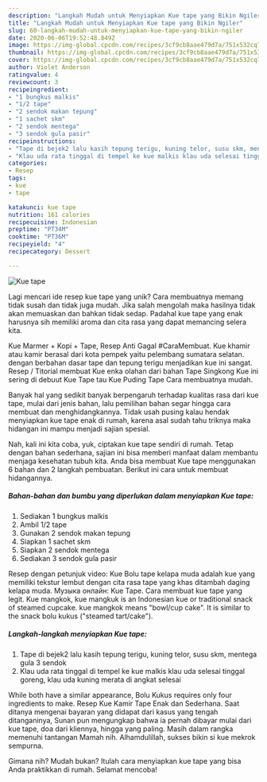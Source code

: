 ```yaml
---
description: "Langkah Mudah untuk Menyiapkan Kue tape yang Bikin Ngiler"
title: "Langkah Mudah untuk Menyiapkan Kue tape yang Bikin Ngiler"
slug: 60-langkah-mudah-untuk-menyiapkan-kue-tape-yang-bikin-ngiler
date: 2020-06-06T19:52:48.849Z
image: https://img-global.cpcdn.com/recipes/3cf9cb8aae479d7a/751x532cq70/kue-tape-foto-resep-utama.jpg
thumbnail: https://img-global.cpcdn.com/recipes/3cf9cb8aae479d7a/751x532cq70/kue-tape-foto-resep-utama.jpg
cover: https://img-global.cpcdn.com/recipes/3cf9cb8aae479d7a/751x532cq70/kue-tape-foto-resep-utama.jpg
author: Violet Anderson
ratingvalue: 4
reviewcount: 3
recipeingredient:
- "1 bungkus malkis"
- "1/2 tape"
- "2 sendok makan tepung"
- "1 sachet skm"
- "2 sendok mentega"
- "3 sendok gula pasir"
recipeinstructions:
- "Tape di bejek2 lalu kasih tepung terigu, kuning telor, susu skm, mentega gula 3 sendok"
- "Klau uda rata tinggal di tempel ke kue malkis klau uda selesai tinggal goreng, klau uda kuning merata di angkat selesai"
categories:
- Resep
tags:
- kue
- tape

katakunci: kue tape 
nutrition: 161 calories
recipecuisine: Indonesian
preptime: "PT34M"
cooktime: "PT36M"
recipeyield: "4"
recipecategory: Dessert

---
```



![Kue tape](https://img-global.cpcdn.com/recipes/3cf9cb8aae479d7a/751x532cq70/kue-tape-foto-resep-utama.jpg)

Lagi mencari ide resep kue tape yang unik? Cara membuatnya memang tidak susah dan tidak juga mudah. Jika salah mengolah maka hasilnya tidak akan memuaskan dan bahkan tidak sedap. Padahal kue tape yang enak harusnya sih memiliki aroma dan cita rasa yang dapat memancing selera kita.

Kue Marmer + Kopi + Tape, Resep Anti Gagal #CaraMembuat. Kue khamir atau kamir berasal dari kota pempek yaitu pelembang sumatara selatan. dengan berbahan dasar tape dan tepung terigu menjadikan kue ini sangat. Resep / Titorial membuat Kue enka olahan dari bahan Tape Singkong Kue ini sering di debuut Kue Tape tau Kue Puding Tape Cara membuatnya mudah.

Banyak hal yang sedikit banyak berpengaruh terhadap kualitas rasa dari kue tape, mulai dari jenis bahan, lalu pemilihan bahan segar hingga cara membuat dan menghidangkannya. Tidak usah pusing kalau hendak menyiapkan kue tape enak di rumah, karena asal sudah tahu triknya maka hidangan ini mampu menjadi sajian spesial.


Nah, kali ini kita coba, yuk, ciptakan kue tape sendiri di rumah. Tetap dengan bahan sederhana, sajian ini bisa memberi manfaat dalam membantu menjaga kesehatan tubuh kita. Anda bisa membuat Kue tape menggunakan 6 bahan dan 2 langkah pembuatan. Berikut ini cara untuk membuat hidangannya.

<!--inarticleads1-->

##### Bahan-bahan dan bumbu yang diperlukan dalam menyiapkan Kue tape:

1. Sediakan 1 bungkus malkis
1. Ambil 1/2 tape
1. Gunakan 2 sendok makan tepung
1. Siapkan 1 sachet skm
1. Siapkan 2 sendok mentega
1. Sediakan 3 sendok gula pasir


Resep dengan petunjuk video: Kue Bolu tape kelapa muda adalah kue yang memiliki tekstur lembut dengan cita rasa tape yang khas ditambah daging kelapa muda. Музыка онлайн: Kue Tape. Cara membuat kue tape yang legit. Kue mangkok, kue mangkuk is an Indonesian kue or traditional snack of steamed cupcake. kue mangkok means &#34;bowl/cup cake&#34;. It is similar to the snack bolu kukus (&#34;steamed tart/cake&#34;). 

<!--inarticleads2-->

##### Langkah-langkah menyiapkan Kue tape:

1. Tape di bejek2 lalu kasih tepung terigu, kuning telor, susu skm, mentega gula 3 sendok
1. Klau uda rata tinggal di tempel ke kue malkis klau uda selesai tinggal goreng, klau uda kuning merata di angkat selesai


While both have a similar appearance, Bolu Kukus requires only four ingredients to make. Resep Kue Kamir Tape Enak dan Sederhana. Saat ditanya mengenai bayaran yang didapat dari kasus yang tengah ditanganinya, Sunan pun mengungkap bahwa ia pernah dibayar mulai dari kue tape, doa dari kliennya, hingga yang paling. Masih dalam rangka memenuhi tantangan Mamah nih. Alhamdulillah, sukses bikin si kue mekrok sempurna. 

Gimana nih? Mudah bukan? Itulah cara menyiapkan kue tape yang bisa Anda praktikkan di rumah. Selamat mencoba!
